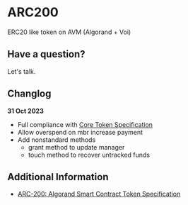 # ARC200

ERC20 like token on AVM (Algorand + Voi)

## Have a question?

Let's talk. 

## Changlog

**31 Oct 2023**  

- Full compliance with [Core Token Specification](https://github.com/algorandfoundation/ARCs/blob/main/ARCs/arc-0200.md#core-token-specification)  
- Allow overspend on mbr increase payment
- Add nonstandard methods
  - grant method to update manager
  - touch method to recover untracked funds

## Additional Information

- [ARC-200: Algorand Smart Contract Token Specification](https://arc.algorand.foundation/ARCs/arc-0200)
